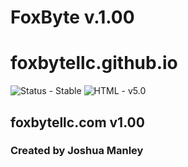 # FoxByte v.1.00

# foxbytellc.github.io

![Status - Stable](https://img.shields.io/badge/Status-Stable-blue.svg)
![HTML - v5.0](https://img.shields.io/badge/html-v5.0-blue.svg)

## foxbytellc.com v1.00

### Created by Joshua Manley
